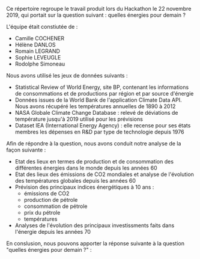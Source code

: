 Ce répertoire regroupe le travail produit lors du Hackathon le 22 novembre 2019, qui portait sur la question suivant : 
quelles énergies pour demain ?

L'équipe était constiutée de :
- Camille COCHENER
- Hélène DANLOS
- Romain LEGRAND
- Sophie LEVEUGLE
- Rodolphe Simoneau

Nous avons utilisé les jeux de données suivants :

- Statistical Review of World Energy, site BP, contenant les informations de consommations et de productions par région et par source d'énergie
- Données issues de la World Bank de l'application Climate Data API. Nous avons récupéré les températures annuelles de 1890 à 2012
- NASA Globale Climate Change Database : relevé de déviations de température jusqu'à 2019 utilisé pour les prévisions
- Dataset IEA (International Energy Agency) : elle recense pour ses états membres les dépenses en R&D par type de technologie depuis 1976

Afin de répondre à la question, nous avons conduit notre analyse de la façon suivante :

- Etat des lieux en termes de production et de consommation des différentes énergies dans le monde depuis les années 60
- Etat des lieux des émissions de CO2 mondiales et analyse de l'évolution des températures globales depuis les années 60
- Prévision des principaux indices énergétiques à 10 ans : 
  - émissions de CO2
  - production de pétrole
  - consommation de pétrole
  - prix du pétrole
  - températures
- Analyses de l'évolution des principaux investissments faits dans l'énergie depuis les années 70

En conslusion, nous pouvons apporter la réponse suivante à la question "quelles énergies pour demain ?" :
